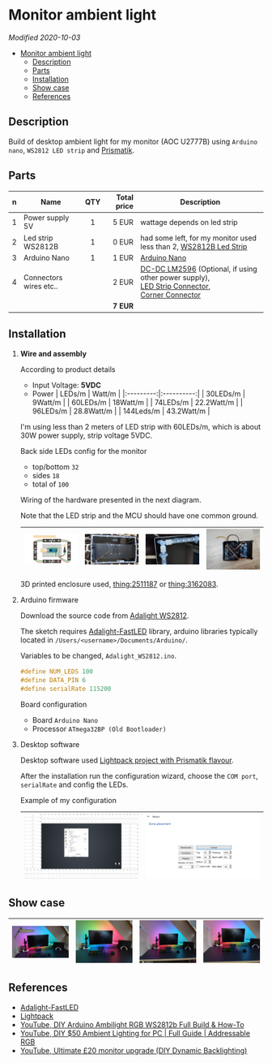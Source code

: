 # Monitor ambient light

*Modified 2020-10-03*

- [Monitor ambient light](#monitor-ambient-light)
  - [Description](#description)
  - [Parts](#parts)
  - [Installation](#installation)
  - [Show case](#show-case)
  - [References](#references)

## Description

Build of desktop ambient light for my monitor (AOC U2777B) using ``Arduino nano``, ``WS2812 LED strip`` and [Prismatik](https://github.com/psieg/Lightpack).

## Parts

| n | Name | QTY | Total price | Description |
|:-:|------|:---:|------------:|-------------|
| 1   | Power supply 5V                | 1     | 5 EUR     | wattage depends on led strip |
| 2   | Led strip WS2812B              | 1     | 0 EUR     | had some left, for my monitor used less than 2, [WS2812B Led Strip](https://www.aliexpress.com/item/32682015405.html?spm=a2g0s.12269583.0.0.5c1bd07714INbs)  |
| 3   | Arduino Nano                   | 1     | 1 EUR     | [Arduino Nano](https://www.aliexpress.com/item/32551909986.html?spm=a2g0s.9042311.0.0.27424c4d3wew8n) |
| 4   | Connectors wires etc..         |       | 2 EUR     | [DC-DC LM2596](https://www.aliexpress.com/item/32653212622.html?spm=a2g0s.9042311.0.0.65174c4d64tA6f) (Optional, if using other power supply), <br> [LED Strip Connector](https://www.aliexpress.com/item/32805106492.html?spm=a2g0s.9042311.0.0.65174c4d64tA6f), <br> [Corner Connector](https://www.aliexpress.com/item/32705217295.html?spm=a2g0s.9042311.0.0.5ec14c4dulmC07)                             |
|     |                                |       | **7 EUR** | |

## Installation

1. **Wire and assembly**
  
   According to product details
    - Input Voltage: **5VDC**  
    - Power
      | LEDs/m    | Watt/m     |
      |:---------:|:----------:|
      | 30LEDs/m  | 9Watt/m    |
      | 60LEDs/m  | 18Watt/m   |
      | 74LEDs/m  | 22.2Watt/m |
      | 96LEDs/m  | 28.8Watt/m |
      | 144Leds/m | 43.2Watt/m |

   I'm using less than 2 meters of LED strip with 60LEDs/m, which is about 30W power supply, strip voltage 5VDC.

   Back side LEDs config for the monitor

   - top/bottom ``32``
   - sides ``18``
   - total of ``100``

   Wiring of the hardware presented in the next diagram.

   Note that the LED strip and the MCU should have one common ground.

   | ![wiring diagram](./assets/nano-adalight-wiring-01.png) | ![wiring diagram](./assets/nano-adalight-wiring-02.jpg) | ![wiring diagram](./assets/nano-adalight-wiring-03.jpg) | ![wiring diagram](./assets/nano-adalight-wiring-04.jpg) |
   |:-------------------------------------------------------:|:-------------------------------------------------------:|:-------------------------------------------------------:|:-------------------------------------------------------:|

   3D printed enclosure used, [thing:2511187](https://www.thingiverse.com/thing:2511187) or [thing:3162083](https://www.thingiverse.com/thing:3162083).

2. Arduino firmware

   Download the source code from [Adalight WS2812](https://github.com/Wifsimster/adalight_ws2812).

   The sketch requires [Adalight-FastLED](https://github.com/dmadison/Adalight-FastLED) library, arduino libraries typically located in ``/Users/<username>/Documents/Arduino/``.

   Variables to be changed, ``Adalight_WS2812.ino``.

   ```cpp
   #define NUM_LEDS 100
   #define DATA_PIN 6
   #define serialRate 115200
   ```

   Board configuration

   - Board ``Arduino Nano``
   - Processor ``ATmega32BP (Old Bootloader)``

3. Desktop software

   Desktop software used [Lightpack project with Prismatik flavour](https://github.com/psieg/Lightpack).

   After the installation run the configuration wizard, choose the ``COM port``, ``serialRate`` and config the LEDs.

   Example of my configuration

   | ![primatic-config-01.png](./assets/primatic-config-01.png) | ![primatic-config-02.png](./assets/primatic-config-02.png) |
   |:----------------------------------------------------------:|:----------------------------------------------------------:|

## Show case

| ![showcase-01.jpg](./assets/showcase-01.jpg) | ![showcase-02.jpg](./assets/showcase-02.jpg) | ![showcase-03.jpg](./assets/showcase-03.jpg) | ![showcase-04.jpg](./assets/showcase-04.jpg) |
|:--------------------------------------------:|:--------------------------------------------:|:--------------------------------------------:|:--------------------------------------------:|

## References

- [Adalight-FastLED](https://github.com/dmadison/Adalight-FastLED)
- [Lightpack](https://github.com/psieg/Lightpack)
- [YouTube, DIY Arduino Ambilight RGB WS2812b Full Build & How-To](https://www.youtube.com/watch?v=juC-3imLoTQ)
- [YouTube, DIY $50 Ambient Lighting for PC | Full Guide | Addressable RGB](https://www.youtube.com/watch?v=wBMm1tInv4Q)
- [YouTube, Ultimate £20 monitor upgrade (DIY Dynamic Backlighting)](https://www.youtube.com/watch?v=e9sswAYv2tA)
